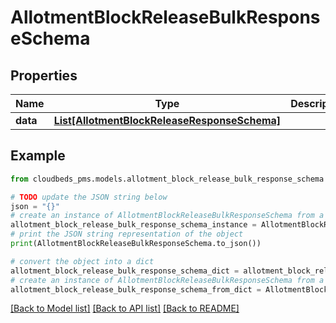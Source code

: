 # AllotmentBlockReleaseBulkResponseSchema


## Properties

Name | Type | Description | Notes
------------ | ------------- | ------------- | -------------
**data** | [**List[AllotmentBlockReleaseResponseSchema]**](AllotmentBlockReleaseResponseSchema.md) |  | 

## Example

```python
from cloudbeds_pms.models.allotment_block_release_bulk_response_schema import AllotmentBlockReleaseBulkResponseSchema

# TODO update the JSON string below
json = "{}"
# create an instance of AllotmentBlockReleaseBulkResponseSchema from a JSON string
allotment_block_release_bulk_response_schema_instance = AllotmentBlockReleaseBulkResponseSchema.from_json(json)
# print the JSON string representation of the object
print(AllotmentBlockReleaseBulkResponseSchema.to_json())

# convert the object into a dict
allotment_block_release_bulk_response_schema_dict = allotment_block_release_bulk_response_schema_instance.to_dict()
# create an instance of AllotmentBlockReleaseBulkResponseSchema from a dict
allotment_block_release_bulk_response_schema_from_dict = AllotmentBlockReleaseBulkResponseSchema.from_dict(allotment_block_release_bulk_response_schema_dict)
```
[[Back to Model list]](../README.md#documentation-for-models) [[Back to API list]](../README.md#documentation-for-api-endpoints) [[Back to README]](../README.md)


